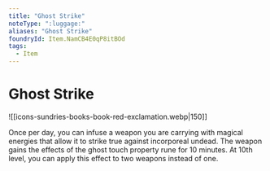 ```yaml
---
title: "Ghost Strike"
noteType: ":luggage:"
aliases: "Ghost Strike"
foundryId: Item.NamCB4E0qP8itBOd
tags:
  - Item
---
```


# Ghost Strike
![[icons-sundries-books-book-red-exclamation.webp|150]]

Once per day, you can infuse a weapon you are carrying with magical energies that allow it to strike true against incorporeal undead. The weapon gains the effects of the ghost touch property rune for 10 minutes. At 10th level, you can apply this effect to two weapons instead of one.
